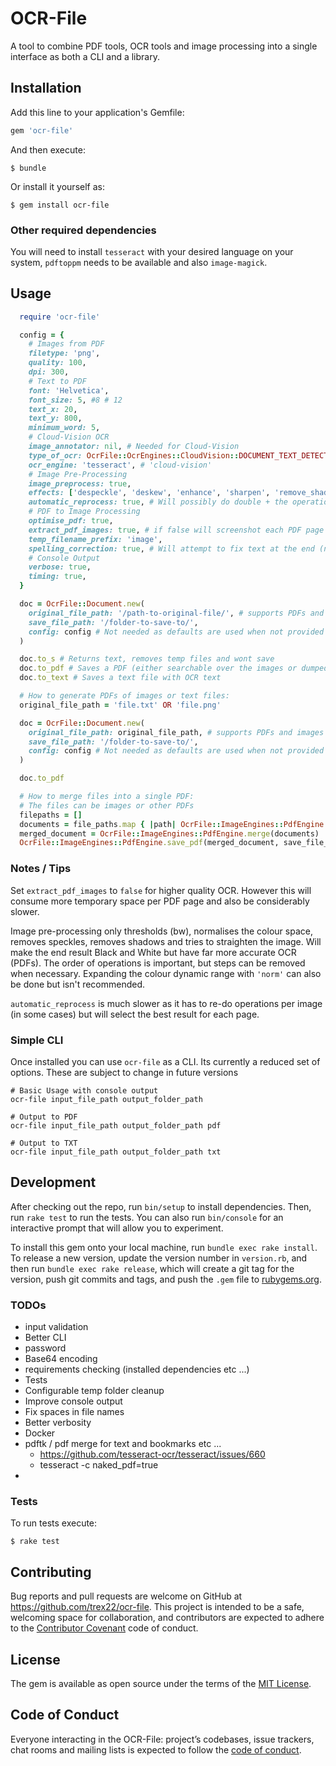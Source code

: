 #  OCR-File
A tool to combine PDF tools, OCR tools and image processing into a
single interface as both a CLI and a library.

## Installation

Add this line to your application's Gemfile:

```ruby
gem 'ocr-file'
```

And then execute:

    $ bundle

Or install it yourself as:

    $ gem install ocr-file

### Other required dependencies
You will need to install `tesseract` with your desired language on your system,
`pdftoppm` needs to be available and also `image-magick`.

## Usage
```ruby
  require 'ocr-file'

  config = {
    # Images from PDF
    filetype: 'png',
    quality: 100,
    dpi: 300,
    # Text to PDF
    font: 'Helvetica',
    font_size: 5, #8 # 12
    text_x: 20,
    text_y: 800,
    minimum_word: 5,
    # Cloud-Vision OCR
    image_annotator: nil, # Needed for Cloud-Vision
    type_of_ocr: OcrFile::OcrEngines::CloudVision::DOCUMENT_TEXT_DETECTION,
    ocr_engine: 'tesseract', # 'cloud-vision'
    # Image Pre-Processing
    image_preprocess: true,
    effects: ['despeckle', 'deskew', 'enhance', 'sharpen', 'remove_shadow', 'bw'], # Applies effects as listed. 'norm' is also available
    automatic_reprocess: true, # Will possibly do double + the operations but can produce better results automatically
    # PDF to Image Processing
    optimise_pdf: true,
    extract_pdf_images: true, # if false will screenshot each PDF page
    temp_filename_prefix: 'image',
    spelling_correction: true, # Will attempt to fix text at the end (not used for searchable pdf output)
    # Console Output
    verbose: true,
    timing: true,
  }

  doc = OcrFile::Document.new(
    original_file_path: '/path-to-original-file/', # supports PDFs and images
    save_file_path: '/folder-to-save-to/',
    config: config # Not needed as defaults are used when not provided
  )

  doc.to_s # Returns text, removes temp files and wont save
  doc.to_pdf # Saves a PDF (either searchable over the images or dumped text)
  doc.to_text # Saves a text file with OCR text

  # How to generate PDFs of images or text files:
  original_file_path = 'file.txt' OR 'file.png'

  doc = OcrFile::Document.new(
    original_file_path: original_file_path, # supports PDFs and images
    save_file_path: '/folder-to-save-to/',
    config: config # Not needed as defaults are used when not provided
  )

  doc.to_pdf

  # How to merge files into a single PDF:
  # The files can be images or other PDFs
  filepaths = []
  documents = file_paths.map { |path| OcrFile::ImageEngines::PdfEngine.open_pdf(path, password: '') }
  merged_document = OcrFile::ImageEngines::PdfEngine.merge(documents)
  OcrFile::ImageEngines::PdfEngine.save_pdf(merged_document, save_file_path, optimise: true)
```

### Notes / Tips
Set `extract_pdf_images` to `false` for higher quality OCR. However this will consume more temporary space per PDF page and also be considerably slower.

Image pre-processing only thresholds (bw), normalises the colour space, removes speckles, removes shadows and tries to straighten the image. Will make the end result Black and White but have far more accurate OCR (PDFs). The order of operations is important, but steps can be removed when necessary. Expanding the colour dynamic range with `'norm'` can also be done but isn't recommended.

`automatic_reprocess` is much slower as it has to re-do operations per image (in some cases) but will select the best result for each page.

### Simple CLI
Once installed you can use `ocr-file` as a CLI. Its currently a reduced set of options. These are subject to change in future versions

```
# Basic Usage with console output
ocr-file input_file_path output_folder_path

# Output to PDF
ocr-file input_file_path output_folder_path pdf

# Output to TXT
ocr-file input_file_path output_folder_path txt
```

## Development

After checking out the repo, run `bin/setup` to install dependencies. Then, run `rake test` to run the tests. You can also run `bin/console` for an interactive prompt that will allow you to experiment.

To install this gem onto your local machine, run `bundle exec rake install`. To release a new version, update the version number in `version.rb`, and then run `bundle exec rake release`, which will create a git tag for the version, push git commits and tags, and push the `.gem` file to [rubygems.org](https://rubygems.org).

### TODOs
- input validation
- Better CLI
- password
- Base64 encoding
- requirements checking (installed dependencies etc ...)
- Tests
- Configurable temp folder cleanup
- Improve console output
- Fix spaces in file names
- Better verbosity
- Docker
- pdftk / pdf merge for text and bookmarks etc ...
    - https://github.com/tesseract-ocr/tesseract/issues/660
    - tesseract -c naked_pdf=true
-

### Tests
To run tests execute:

    $ rake test

## Contributing

Bug reports and pull requests are welcome on GitHub at https://github.com/trex22/ocr-file. This project is intended to be a safe, welcoming space for collaboration, and contributors are expected to adhere to the [Contributor Covenant](http://contributor-covenant.org) code of conduct.

## License

The gem is available as open source under the terms of the [MIT License](https://opensource.org/licenses/MIT).

## Code of Conduct

Everyone interacting in the OCR-File: project’s codebases, issue trackers, chat rooms and mailing lists is expected to follow the [code of conduct](https://github.com/trex22/ocr-file/blob/master/CODE_OF_CONDUCT.md).

